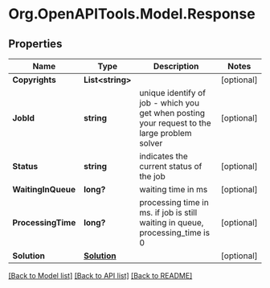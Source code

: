 # Org.OpenAPITools.Model.Response
## Properties

Name | Type | Description | Notes
------------ | ------------- | ------------- | -------------
**Copyrights** | **List&lt;string&gt;** |  | [optional] 
**JobId** | **string** | unique identify of job - which you get when posting your request to the large problem solver | [optional] 
**Status** | **string** | indicates the current status of the job | [optional] 
**WaitingInQueue** | **long?** | waiting time in ms | [optional] 
**ProcessingTime** | **long?** | processing time in ms. if job is still waiting in queue, processing_time is 0 | [optional] 
**Solution** | [**Solution**](Solution.md) |  | [optional] 

[[Back to Model list]](../README.md#documentation-for-models) [[Back to API list]](../README.md#documentation-for-api-endpoints) [[Back to README]](../README.md)

